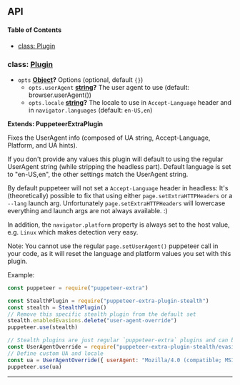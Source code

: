 ## API

<!-- Generated by documentation.js. Update this documentation by updating the source code. -->

#### Table of Contents

-   [class: Plugin](#class-plugin)

### class: [Plugin](https://github.com/berstend/puppeteer-extra/blob/f96d8b0cedfe93b2867fcdd2049364a242bdc036/packages/puppeteer-extra-plugin-stealth/evasions/user-agent-override/index.js#L40-L159)

-   `opts` **[Object](https://developer.mozilla.org/docs/Web/JavaScript/Reference/Global_Objects/Object)?** Options (optional, default `{}`)
    -   `opts.userAgent` **[string](https://developer.mozilla.org/docs/Web/JavaScript/Reference/Global_Objects/String)?** The user agent to use (default: browser.userAgent())
    -   `opts.locale` **[string](https://developer.mozilla.org/docs/Web/JavaScript/Reference/Global_Objects/String)?** The locale to use in `Accept-Language` header and in `navigator.languages` (default: `en-US,en`)

**Extends: PuppeteerExtraPlugin**

Fixes the UserAgent info (composed of UA string, Accept-Language, Platform, and UA hints).

If you don't provide any values this plugin will default to using the regular UserAgent string (while stripping the headless part).
Default language is set to "en-US,en", the other settings match the UserAgent string.

By default puppeteer will not set a `Accept-Language` header in headless:
It's (theoretically) possible to fix that using either `page.setExtraHTTPHeaders` or a `--lang` launch arg.
Unfortunately `page.setExtraHTTPHeaders` will lowercase everything and launch args are not always available. :)

In addition, the `navigator.platform` property is always set to the host value, e.g. `Linux` which makes detection very easy.

Note: You cannot use the regular `page.setUserAgent()` puppeteer call in your code,
as it will reset the language and platform values you set with this plugin.

Example:

```javascript
const puppeteer = require("puppeteer-extra")

const StealthPlugin = require("puppeteer-extra-plugin-stealth")
const stealth = StealthPlugin()
// Remove this specific stealth plugin from the default set
stealth.enabledEvasions.delete("user-agent-override")
puppeteer.use(stealth)

// Stealth plugins are just regular `puppeteer-extra` plugins and can be added as such
const UserAgentOverride = require("puppeteer-extra-plugin-stealth/evasions/user-agent-override")
// Define custom UA and locale
const ua = UserAgentOverride({ userAgent: "Mozilla/4.0 (compatible; MSIE 6.0; Windows NT 5.1; SV1)", locale: "de-DE,de" })
puppeteer.use(ua)
```

* * *
